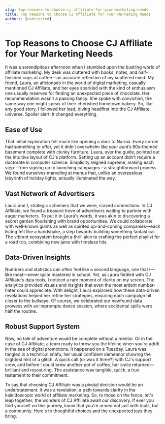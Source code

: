 ```yaml
---
slug: top-reasons-to-choose-cj-affiliate-for-your-marketing-needs
title: Top Reasons to Choose CJ Affiliate for Your Marketing Needs
authors: [undirected]
---
```


# Top Reasons to Choose CJ Affiliate for Your Marketing Needs

It was a serendipitous afternoon when I stumbled upon the bustling world of affiliate marketing. My desk was cluttered with books, notes, and half-finished cups of coffee—an accurate reflection of my scattered mind. My friend, Laura, an aficionado in the world of digital marketing, casually mentioned CJ Affiliate, and her eyes sparkled with the kind of enthusiasm one usually reserves for finding an unexpected piece of chocolate. Her recommendation wasn’t a passing fancy. She spoke with conviction, the same way one might speak of their cherished hometown bakery. So, like any good story, I followed her lead, diving headfirst into the CJ Affiliate universe. Spoiler alert: it changed everything.

## Ease of Use

That initial exploration felt much like opening a door to Narnia. Every corner had something to offer, yet it didn’t overwhelm like your aunt’s 80s-themed basement complete with clunky furniture. Laura, ever the guide, pointed out the intuitive layout of CJ's platform. Setting up an account didn’t require a doctorate in computer science. Simplicity reigned supreme, making each step—from signing up to launching campaigns—a straightforward process. We found ourselves marveling at menus that, unlike an overzealous labyrinth of holiday lights, actually illuminated the way.

## Vast Network of Advertisers

Laura and I, strategic schemers that we were, craved connections. In CJ Affiliate, we found a treasure trove of advertisers waiting to partner with eager marketers. To put it in Laura's words, it was akin to discovering a secret garden flourishing with brand opportunities. We could collaborate with well-known giants as well as spirited up-and-coming companies—each listing felt like a handshake, a step towards building something fantastical. The vibrant ecosystem brought a thrill akin to crafting the perfect playlist for a road trip, combining new jams with timeless hits.

## Data-Driven Insights

Numbers and statistics can often feel like a second language, one that I—like most—never quite mastered in school. Yet, as Laura fiddled with CJ Affiliate's data tools, I noticed a rare moment of clarity on my screen. The analytics provided visuals and insights that even the most ardent number-hater could appreciate. With delight, Laura explained how these data-driven revelations helped her refine her strategies, ensuring each campaign hit closer to the bullseye. Of course, we celebrated our newfound data prowess with an impromptu dance session, where accidental spills were half the routine.

## Robust Support System

Now, no tale of adventure would be complete without a mentor. Or in the case of CJ Affiliate, a team ready to throw you the lifeline when you’re adrift in the sea of digital promotions. It happened on a Tuesday. Laura was tangled in a technical snafu, her usual confident demeanor showing the slightest hint of a glitch. A quick call (or was it three?) with CJ's support crew, and before I could brew another pot of coffee, her smile returned—brilliant and reassuring. The assistance was tangible, quick, a true testament to their commitment. 

To say that choosing CJ Affiliate was a pivotal decision would be an understatement. It was a revelation, a path towards clarity in the kaleidoscopic world of affiliate marketing. So, to those on the fence, let's leap together; the wonders of CJ Affiliate await our discovery. If ever you find yourself on this journey, know that you're armed not just with tools, but a community. Here's to thoughtful choices and the unexpected joys they bring.